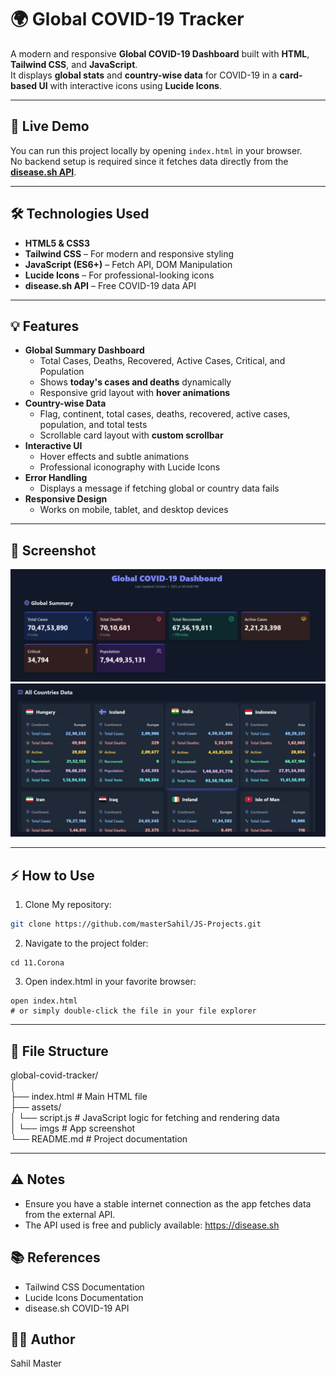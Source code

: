 # 🌍 Global COVID-19 Tracker

A modern and responsive **Global COVID-19 Dashboard** built with **HTML**, **Tailwind CSS**, and **JavaScript**.  
It displays **global stats** and **country-wise data** for COVID-19 in a **card-based UI** with interactive icons using **Lucide Icons**.

---

## 🔗 Live Demo

You can run this project locally by opening `index.html` in your browser.  
No backend setup is required since it fetches data directly from the **[disease.sh API](https://disease.sh/)**.

---

## 🛠️ Technologies Used

- **HTML5 & CSS3**
- **Tailwind CSS** – For modern and responsive styling
- **JavaScript (ES6+)** – Fetch API, DOM Manipulation
- **Lucide Icons** – For professional-looking icons
- **disease.sh API** – Free COVID-19 data API

---

## 💡 Features

- **Global Summary Dashboard**
  - Total Cases, Deaths, Recovered, Active Cases, Critical, and Population
  - Shows **today's cases and deaths** dynamically
  - Responsive grid layout with **hover animations**
- **Country-wise Data**
  - Flag, continent, total cases, deaths, recovered, active cases, population, and total tests
  - Scrollable card layout with **custom scrollbar**
- **Interactive UI**
  - Hover effects and subtle animations
  - Professional iconography with Lucide Icons
- **Error Handling**
  - Displays a message if fetching global or country data fails
- **Responsive Design**
  - Works on mobile, tablet, and desktop devices

---

## 📸 Screenshot

![App Screenshot](./assets/imgs/ss1.png)  
![App Screenshot](./assets/imgs/ss2.png)  

---

## ⚡ How to Use

1. Clone My repository:

```bash
git clone https://github.com/masterSahil/JS-Projects.git
```

2. Navigate to the project folder:

```
cd 11.Corona
```

3. Open index.html in your favorite browser:

```
open index.html
# or simply double-click the file in your file explorer
```

---

## 🔧 File Structure

global-covid-tracker/ <br>
│ <br>
├── index.html            # Main HTML file <br>
├── assets/ <br>
│   └── script.js         # JavaScript logic for fetching and rendering data <br>
│   └── imgs              # App screenshot <br>
└── README.md             # Project documentation <br>

---

## ⚠️ Notes

- Ensure you have a stable internet connection as the app fetches data from the external API.
- The API used is free and publicly available: https://disease.sh

## 📚 References

- Tailwind CSS Documentation
- Lucide Icons Documentation
- disease.sh COVID-19 API

## 👨‍💻 Author
Sahil Master